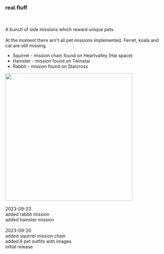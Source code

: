 ### real.fluff
<br>
<br>
A bunch of side missions which reward unique pets. <br>
<br>
At the moment there arn't all pet missions implemented. Ferret, koala and cat are still missing.<br>
<ul>
<li>Squirrel - mission chain found on Heartvalley (Hai space)</li>
<li>Hamster - mission found on Twinstar</li>
<li>Rabbit - mission found on Starcross</li>
</ul>
<img src='https://github.com/zuckung/endless-sky-plugins/blob/main/myplugins/real.fluff/screenshot.jpg' width='400'>
<br>
<br>
2023-09-23<br>
added rabbit mission<br>
added hamster mission<br>
<br>
2023-09-20<br>
added squirrel mission chain<br>
added 6 pet outfits with images<br>
initial release<br>